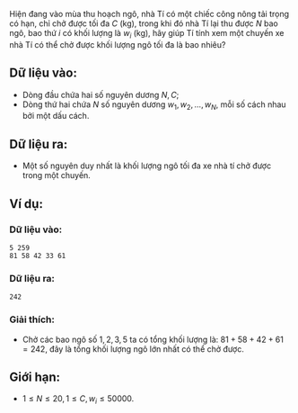 Hiện đang vào mùa thu hoạch ngô, nhà Tí có một chiếc công nông tải trọng có hạn, chỉ chở được tối đa $C$ (kg), trong khi đó nhà Tí lại thu được $N$ bao ngô, bao thứ $i$ có khối lượng là $w_i$ (kg), hãy giúp Tí tính xem một chuyến xe nhà Tí có thể chở được khối lượng ngô tối đa là bao nhiêu?

## Dữ liệu vào:
- Dòng đầu chứa hai số nguyên dương $N,C$;
- Dòng thứ hai chứa $N$ số nguyên dương $w_1, w_2, …, w_N$, mỗi số cách nhau bởi một dấu cách.

## Dữ liệu ra:
- Một số nguyên duy nhất là khối lượng ngô tối đa xe nhà tí chở được trong một chuyến.

## Ví dụ:
### Dữ liệu vào:
```
5 259
81 58 42 33 61
```

### Dữ liệu ra:
```
242
```

### Giải thích:
- Chở các bao ngô số $1, 2, 3, 5$ ta có tổng khối lượng là: $81+58+42+61 = 242$, đây là tổng khối lượng ngô lớn nhất có thể chở được.

## Giới hạn:
- $1 ≤ N ≤ 20, 1 ≤ C, w_i ≤ 50000$.